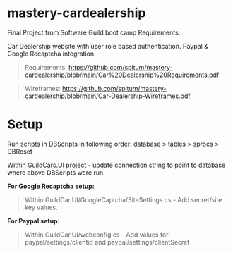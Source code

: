 # mastery-cardealership
Final Project from Software Guild boot camp
Requirements: 

Car Dealership website with user role based authentication. Paypal & Google Recaptcha integration. 

> Requirements: https://github.com/spitum/mastery-cardealership/blob/main/Car%20Dealership%20Requirements.pdf

> Wireframes: https://github.com/spitum/mastery-cardealership/blob/main/Car-Dealership-Wireframes.pdf

# Setup 
Run scripts in DBScripts in following order: database > tables > sprocs > DBReset

Within GuildCars.UI project - update connection string to point to database where above DBScripts were run. 

**For Google Recaptcha setup:**
> Within GuildCar.UI/GoogleCaptcha/SiteSettings.cs - Add secret/site key values.


**For Paypal setup:**
> Within GuildCar.UI/webconfig.cs - Add values for paypal/settings/clientid and paypal/settings/clientSecret 

